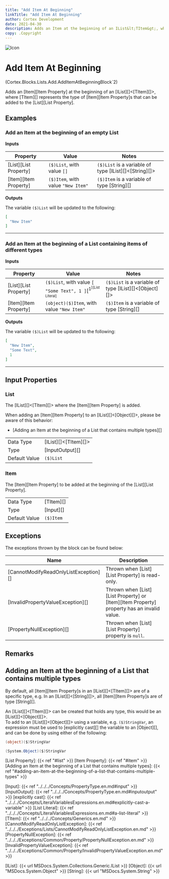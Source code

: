 ```yaml
---
title: "Add Item At Beginning"
linkTitle: "Add Item At Beginning"
author: Cortex Development
date: 2021-04-30
description: Adds an Item at the beginning of an IList&lt;TItem&gt;, where TItem represents the type of Items that can be added to the List.
copy: .Copyright
---
```


![Icon](/blocks/ListsAddBlockIcon.png)

# Add Item At Beginning

<p class="namespace">(Cortex.Blocks.Lists.Add.AddItemAtBeginningBlock`2)</p>

Adds an [Item][Item Property] at the beginning of an [IList][]&lt;[TItem][]&gt;, where [TItem][] represents the type of [Item][Item Property]s that can be added to the [List][List Property].

## Examples

### Add an Item at the beginning of an empty List

**Inputs**

| Property           | Value                     | Notes                                    |
|--------------------|---------------------------|------------------------------------------|
| [List][List Property] | `($)List`, with value `[]` | `($)List` is a variable of type [IList][]&lt;[String][]&gt; |
| [Item][Item Property] | `($)Item`, with value `"New Item"` | `($)Item` is a variable of type [String][] |

**Outputs**

The variable `($)List` will be updated to the following:

```json
[
  "New Item"
]
```

***

### Add an Item at the beginning of a List containing items of different types

**Inputs**

| Property           | Value                     | Notes                                    |
|--------------------|---------------------------|------------------------------------------|
| [List][List Property] | `($)List`, with value `[ "Some Text", 1 ]`[<sup>1<sup/>][List Literal] | `($)List` is a variable of type [IList][]&lt;[Object][]&gt; |
| [Item][Item Property] | `(object)($)Item`, with value `"New Item"` | `($)Item` is a variable of type [String][] |

**Outputs**

The variable `($)List` will be updated to the following:

```json
[
  "New Item",
  "Some Text",
  1
]
```

***

## Input Properties

### List

The [IList][]&lt;[TItem][]&gt; where the [Item][Item Property] is added.  
  
When adding an [Item][Item Property] to an [IList][]&lt;[Object][]&gt;, please be aware of this behavior:

* [Adding an Item at the beginning of a List that contains multiple types][]

| | |
|--------------------|---------------------------|
| Data Type | [IList][]&lt;[TItem][]&gt; |
| Type | [InputOutput][] |
| Default Value | `($)List` |

### Item

The [Item][Item Property] to be added at the beginning of the [List][List Property].

| | |
|--------------------|---------------------------|
| Data Type | [TItem][] |
| Type | [Input][] |
| Default Value | `($)Item` |

## Exceptions

The exceptions thrown by the block can be found below:

| Name     | Description |
|----------|----------|
| [CannotModifyReadOnlyListException][] | Thrown when [List][List Property] is read-only. |
| [InvalidPropertyValueException][] | Thrown when [List][List Property] or [Item][Item Property] property has an invalid value. |
| [PropertyNullException][] | Thrown when [List][List Property] property is `null`. |

## Remarks

## Adding an Item at the beginning of a List that contains multiple types

By default, all [Item][Item Property]s in an [IList][]&lt;[TItem][]&gt; are of a specific type, e.g. In an [IList][]&lt;[String][]&gt;, all [Item][Item Property]s are of type [String][].  
  
An [IList][]&lt;[TItem][]&gt; can be created that holds any type, this would be an [IList][]&lt;[Object][]&gt;.  
To add to an [IList][]&lt;[Object][]&gt; using a variable, e.g. `($)StringVar`, an expression must be used to [explicitly cast][] the variable to an [Object][], and can be done by using either of the following:

```csharp
(object)($)StringVar
```

```csharp
(System.Object)($)StringVar
```

[List Property]: {{< ref "#list" >}}
[Item Property]: {{< ref "#item" >}}
[Adding an Item at the beginning of a List that contains multiple types]: {{< ref "#adding-an-item-at-the-beginning-of-a-list-that-contains-multiple-types" >}}

[Input]: {{< ref "../../../Concepts/PropertyType.en.md#input" >}}
[InputOutput]: {{< ref "../../../Concepts/PropertyType.en.md#inputoutput" >}}
[explicitly cast]: {{< ref "../../../Concepts/LiteralVariablesExpressions.en.md#explicitly-cast-a-variable" >}}
[List Literal]: {{< ref "../../../Concepts/LiteralVariablesExpressions.en.md#a-list-literal" >}}
[TItem]: {{< ref "../../../Concepts/Generics.en.md" >}}
[CannotModifyReadOnlyListException]: {{< ref "../../../Exceptions/Lists/CannotModifyReadOnlyListException.en.md" >}}
[PropertyNullException]: {{< ref "../../../Exceptions/Common/Property/PropertyNullException.en.md" >}}
[InvalidPropertyValueException]: {{< ref "../../../Exceptions/Common/Property/InvalidPropertyValueException.en.md" >}}

[IList]: {{< url MSDocs.System.Collections.Generic.IList >}}
[Object]: {{< url "MSDocs.System.Object" >}}
[String]: {{< url "MSDocs.System.String" >}}
